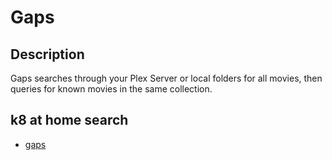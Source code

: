 # Gaps

## Description

Gaps searches through your Plex Server or local folders for all movies, then queries for known movies in the same collection.

## k8 at home search

- [gaps](https://nanne.dev/k8s-at-home-search/#/gaps)
